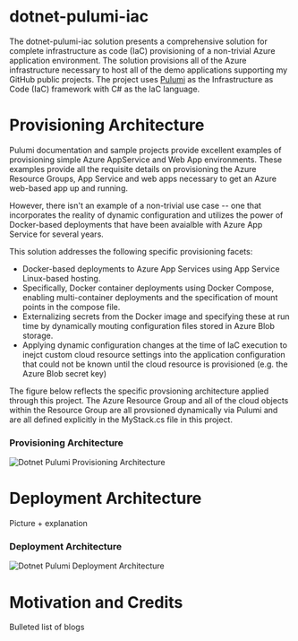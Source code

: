 # dotnet-pulumi-iac

The dotnet-pulumi-iac solution presents a comprehensive solution for complete infrastructure as code (IaC) provisioning of a non-trivial Azure application environment. The solution provisions all of the Azure infrastructure necessary to host all of the demo applications supporting my GitHub public projects. The project uses [Pulumi](https://www.pulumi.com/) as the Infrastructure as Code (IaC) framework with C# as the IaC language.

# Provisioning Architecture

Pulumi documentation and sample projects provide excellent examples of provisioning simple Azure AppService and Web App environments. These examples provide all the requisite details on provisioning the Azure Resource Groups, App Service and web apps necessary to get an Azure web-based app up and running.

However, there isn't an example of a non-trivial use case -- one that incorporates the reality of dynamic configuration and utilizes the power of Docker-based deployments that have been avaialble with Azure App Service for several years.

This solution addresses the following specific provisioning facets:

* Docker-based deployments to Azure App Services using App Service Linux-based hosting.
* Specifically, Docker container deployments using Docker Compose, enabling multi-container deployments and the specification of mount points in the compose file.
* Externalizing secrets from the Docker image and specifying these at run time by dynamically mouting configuration files stored in Azure Blob storage.
* Applying dynamic configuration changes at the time of IaC execution to inejct custom cloud resource settings into the application configuration that could not be known until the cloud resource is provisioned (e.g. the Azure Blob secret key)

The figure below reflects the specific provsioning architecture applied through this project. The Azure Resource Group and all of the cloud objects within the Resource Group are all provsioned dynamically via Pulumi and are all defined explicitly in the MyStack.cs file in this project.


### Provisioning Architecture
![Dotnet Pulumi Provisioning Architecture](https://s3.amazonaws.com/s3.beckshome.com/20220620-dotnet-pulumi-iac-provision.png)

# Deployment Architecture

Picture + explanation

### Deployment Architecture
![Dotnet Pulumi Deployment Architecture](https://s3.amazonaws.com/s3.beckshome.com/20220620-dotnet-pulumi-iac-deploy.png)

# Motivation and Credits 

Bulleted list of blogs